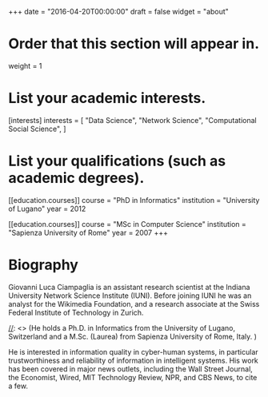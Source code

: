 +++
date = "2016-04-20T00:00:00"
draft = false
widget = "about"

# Order that this section will appear in.
weight = 1

# List your academic interests.
[interests]
    interests = [
        "Data Science",
        "Network Science", 
        "Computational Social Science", 
    ]

# List your qualifications (such as academic degrees).
[[education.courses]]
  course = "PhD in Informatics"
  institution = "University of Lugano"
  year = 2012

[[education.courses]]
  course = "MSc in Computer Science"
  institution = "Sapienza University of Rome"
  year = 2007
+++

# Biography

Giovanni Luca Ciampaglia is an assistant research scientist at the Indiana
University Network Science Institute (IUNI). Before joining IUNI he was an
analyst for the Wikimedia Foundation, and a research associate at the Swiss
Federal Institute of Technology in Zurich.

[//]: <> (He holds a Ph.D. in Informatics from the University of Lugano, Switzerland and a M.Sc. (Laurea) from Sapienza University of Rome, Italy. )

[//]: <> (He won the 2012 Kantar "Information is Beautiful" for Best Interactive Visualization and has been the recipient of a postdoctoral "Mobility" fellowship from the Swiss National Science Foundation. His research is supported by the Democracy Fund.)

He is interested in information quality in cyber-human systems, in particular
trustworthiness and reliability of information in intelligent systems. His work
has been covered in major news outlets, including the Wall Street Journal, the
Economist, Wired, MIT Technology Review, NPR, and CBS News, to cite a few.

[//]: <> (He serves on the editorial board of the Journal of Computational Social Science and on the program committee of several conferences.) 
